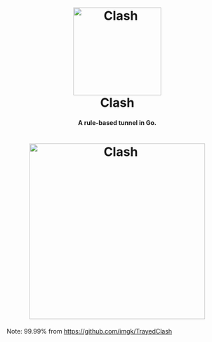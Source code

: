 <h1 align="center">
  <img src="https://github.com/Dreamacro/clash/raw/master/docs/logo.png" alt="Clash" width="200">
  <br>Clash<br>
</h1>

<h4 align="center">A rule-based tunnel in Go.</h4>


<h1 align="center">
  <img src="https://github.com/gfw-list/TrayedClash/blob/main/screenshot.png" alt="Clash" width="400">
</h1>

 
 


Note: 99.99% from https://github.com/imgk/TrayedClash 